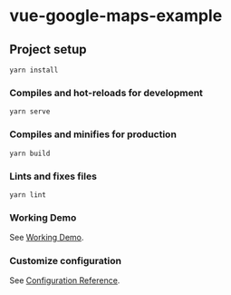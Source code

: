 # vue-google-maps-example

## Project setup
```
yarn install
```

### Compiles and hot-reloads for development
```
yarn serve
```

### Compiles and minifies for production
```
yarn build
```

### Lints and fixes files
```
yarn lint
```

### Working Demo
See [Working Demo](http://vuejs-vite-s3-bucket.s3-website-ap-southeast-1.amazonaws.com/).

### Customize configuration
See [Configuration Reference](https://cli.vuejs.org/config/).
